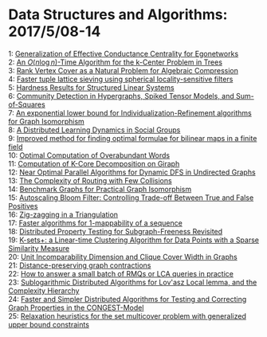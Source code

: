 # Data Structures and Algorithms: 2017/5/08-14  
1: [Generalization of Effective Conductance Centrality for Egonetworks](https://doi.org/10.48550/arXiv.1705.02703)  
2: [An $O(n\log n)$-Time Algorithm for the k-Center Problem in Trees](https://doi.org/10.48550/arXiv.1705.02752)  
3: [Rank Vertex Cover as a Natural Problem for Algebraic Compression](https://doi.org/10.48550/arXiv.1705.02822)  
4: [Faster tuple lattice sieving using spherical locality-sensitive filters](https://doi.org/10.48550/arXiv.1705.02828)  
5: [Hardness Results for Structured Linear Systems](https://doi.org/10.48550/arXiv.1705.02944)  
6: [Community Detection in Hypergraphs, Spiked Tensor Models, and  Sum-of-Squares](https://doi.org/10.48550/arXiv.1705.02973)  
7: [An exponential lower bound for Individualization-Refinement algorithms  for Graph Isomorphism](https://doi.org/10.48550/arXiv.1705.03283)  
8: [A Distributed Learning Dynamics in Social Groups](https://doi.org/10.48550/arXiv.1705.03414)  
9: [Improved method for finding optimal formulae for bilinear maps in a  finite field](https://doi.org/10.48550/arXiv.1705.07728)  
10: [Optimal Computation of Overabundant Words](https://doi.org/10.48550/arXiv.1705.03385)  
11: [Computation of K-Core Decomposition on Giraph](https://doi.org/10.48550/arXiv.1705.03603)  
12: [Near Optimal Parallel Algorithms for Dynamic DFS in Undirected Graphs](https://doi.org/10.48550/arXiv.1705.03637)  
13: [The Complexity of Routing with Few Collisions](https://doi.org/10.48550/arXiv.1705.03673)  
14: [Benchmark Graphs for Practical Graph Isomorphism](https://doi.org/10.48550/arXiv.1705.03686)  
15: [Autoscaling Bloom Filter: Controlling Trade-off Between True and False  Positives](https://doi.org/10.48550/arXiv.1705.03934)  
16: [Zig-zagging in a Triangulation](https://doi.org/10.48550/arXiv.1705.03950)  
17: [Faster algorithms for 1-mappability of a sequence](https://doi.org/10.48550/arXiv.1705.04022)  
18: [Distributed Property Testing for Subgraph-Freeness Revisited](https://doi.org/10.48550/arXiv.1705.04033)  
19: [K-sets+: a Linear-time Clustering Algorithm for Data Points with a  Sparse Similarity Measure](https://doi.org/10.48550/arXiv.1705.04249)  
20: [Unit Incomparability Dimension and Clique Cover Width in Graphs](https://doi.org/10.48550/arXiv.1705.04395)  
21: [Distance-preserving graph contractions](https://doi.org/10.48550/arXiv.1705.04544)  
22: [How to answer a small batch of RMQs or LCA queries in practice](https://doi.org/10.48550/arXiv.1705.04589)  
23: [Sublogarithmic Distributed Algorithms for Lov\'asz Local lemma, and the  Complexity Hierarchy](https://doi.org/10.48550/arXiv.1705.04840)  
24: [Faster and Simpler Distributed Algorithms for Testing and Correcting  Graph Properties in the CONGEST-Model](https://doi.org/10.48550/arXiv.1705.04898)  
25: [Relaxation heuristics for the set multicover problem with generalized  upper bound constraints](https://doi.org/10.48550/arXiv.1705.04970)  
